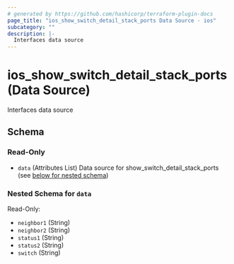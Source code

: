 ```yaml
---
# generated by https://github.com/hashicorp/terraform-plugin-docs
page_title: "ios_show_switch_detail_stack_ports Data Source - ios"
subcategory: ""
description: |-
  Interfaces data source
---
```


# ios_show_switch_detail_stack_ports (Data Source)

Interfaces data source



<!-- schema generated by tfplugindocs -->
## Schema

### Read-Only

- `data` (Attributes List) Data source for show_switch_detail_stack_ports (see [below for nested schema](#nestedatt--data))

<a id="nestedatt--data"></a>
### Nested Schema for `data`

Read-Only:

- `neighbor1` (String)
- `neighbor2` (String)
- `status1` (String)
- `status2` (String)
- `switch` (String)
